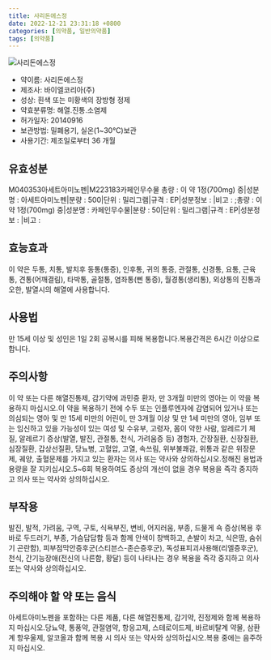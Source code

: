 ```yaml
---
title: 사리돈에스정
date: 2022-12-21 23:31:18 +0800
categories: [의약품, 일반의약품]
tags: [의약품]
---
```

![사리돈에스정](https://nedrug.mfds.go.kr/pbp/cmn/itemImageDownload/1MZmMwzxvhy)

- 약이름: 사리돈에스정
- 제조사: 바이엘코리아(주)
- 성상: 흰색 또는 미황색의 장방형 정제
- 약효분류명: 해열.진통.소염제
- 허가일자: 20140916
- 보관방법: 밀폐용기, 실온(1~30℃)보관
- 사용기간: 제조일로부터 36 개월
## 유효성분
M040353아세트아미노펜|M223183카페인무수물
총량 : 이 약 1정(700mg) 중|성분명 : 아세트아미노펜|분량 : 500|단위 : 밀리그램|규격 : EP|성분정보 : |비고 : ;총량 : 이 약 1정(700mg) 중|성분명 : 카페인무수물|분량 : 50|단위 : 밀리그램|규격 : EP|성분정보 : |비고 :
## 효능효과
이 약은 두통, 치통, 발치후 동통(통증), 인후통, 귀의 통증, 관절통, 신경통, 요통, 근육통, 견통(어깨결림), 타박통, 골절통, 염좌통(삔 통증), 월경통(생리통), 외상통의 진통과 오한, 발열시의 해열에 사용합니다.
## 사용법
만 15세 이상 및 성인은 1일 2회 공복시를 피해 복용합니다.복용간격은 6시간 이상으로 합니다.
## 주의사항
이 약 또는 다른 해열진통제, 감기약에 과민증 환자, 만 3개월 미만의 영아는 이 약을 복용하지 마십시오.이 약을 복용하기 전에 수두 또는 인플루엔자에 감염되어 있거나 또는 의심되는 영아 및 만 15세 미만의 어린이, 만 3개월 이상 및 만 1세 미만의 영아, 임부 또는 임신하고 있을 가능성이 있는 여성 및 수유부, 고령자, 몸이 약한 사람, 알레르기 체질, 알레르기 증상(발열, 발진, 관절통, 천식, 가려움증 등) 경험자, 간장질환, 신장질환, 심장질환, 갑상선질환, 당뇨병, 고혈압, 고열, 속쓰림, 위부불쾌감, 위통과 같은 위장문제, 궤양, 출혈문제를 가지고 있는 환자는 의사 또는 약사와 상의하십시오.정해진 용법과 용량을 잘 지키십시오.5~6회 복용하여도 증상의 개선이 없을 경우 복용을 즉각 중지하고 의사 또는 약사와 상의하십시오.
## 부작용
발진, 발적, 가려움, 구역, 구토, 식욕부진, 변비, 어지러움, 부종, 드물게 쇽 증상(복용 후 바로 두드러기, 부종, 가슴답답함 등과 함께 안색이 창백하고, 손발이 차고, 식은땀, 숨쉬기 곤란함), 피부점막안증후군(스티븐스-존슨증후군), 독성표피괴사용해(리엘증후군), 천식, 간기능장애(전신의 나른함, 황달) 등이 나타나는 경우 복용을 즉각 중지하고 의사 또는 약사와 상의하십시오.
## 주의해야 할 약 또는 음식
아세트아미노펜을 포함하는 다른 제품, 다른 해열진통제, 감기약, 진정제와 함께 복용하지 마십시오.당뇨약, 통풍약, 관절염약, 항응고제, 스테로이드제, 바르비탈계 약물, 삼환계 항우울제, 알코올과 함께 복용 시 의사 또는 약사와 상의하십시오.복용 중에는 음주하지 마십시오.
